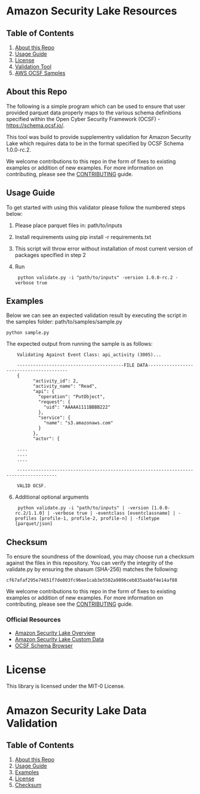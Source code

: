Amazon Security Lake Resources
========================

## Table of Contents
1. [About this Repo](#About)
2. [Usage Guide](#Usage)
3. [License](#License)
4. [Validation Tool](#Validation)
5. [AWS OCSF Samples](#samples)

## About this Repo <a name="About"></a>

The following is a simple program which can be used to ensure that user provided parquet data properly maps to the various schema definitions specified within the Open Cyber Security Framework (OCSF) - https://schema.ocsf.io/. 

This tool was build to provide supplementry validation for Amazon Security Lake which requires data to be in the format specified by OCSF Schema 1.0.0-rc.2. 

We welcome contributions to this repo in the form of fixes to existing examples or addition of new examples. For more information on contributing, please see the [CONTRIBUTING](https://github.com/aws-samples/amazon-security-lake/blob/main/CONTRIBUTING.md) guide.


## Usage Guide <a name="Usage"></a>

To get started with using this validator please follow the numbered steps below:

1. Please place parquet files in: path/to/inputs
    
3. Install requirements using 
        pip install -r requirements.txt

4. This script will throw error without installation of most current version of packages specified in step 2

5. Run

		python validate.py -i "path/to/inputs" -version 1.0.0-rc.2 -verbose true
		



## Examples <a name="Examples"></a>

Below we can see an expected validation result by executing the script in the samples folder: path/to/samples/sample.py

	python sample.py

The expected output from running the sample is as follows:

		Validating Against Event Class: api_activity (3005)...

		----------------------------------------FILE DATA----------------------------------------
		{
		      "activity_id": 2,
		      "activity_name": "Read",
		      "api": {
			    "operation": "PutObject",
			    "request": {
				  "uid": "AAAAA1111BBBB222"
			    },
			    "service": {
				  "name": "s3.amazonaws.com"
			    }
		      },
		      "actor": { 

		....
		....
		....

		-------------------------------------------------------------------------------------

		VALID OCSF.

6. Additional optional arguments

		python validate.py -i "path/to/inputs" | -version [1.0.0-rc.2/1.1.0] | -verbose true | -eventclass [eventclassname] | -profiles [profile-1, profile-2, profile-n] | -filetype [parquet/json]

## Checksum <a name="Checksum"></a>

To ensure the soundness of the download, you may choose run a checksum against the files in this repository. You can verify the integrity of the validate.py by ensuring the shasum (SHA-256) matches the following:

	cf67afaf295e74651f7de803fc96ee1cab3e5502a9896ceb835aabbf4e14af88


We welcome contributions to this repo in the form of fixes to existing examples or addition of new examples. For more information on contributing, please see the [CONTRIBUTING](https://github.com/aws-samples/amazon-security-lake/blob/main/CONTRIBUTING.md) guide.

### Official Resources
- [Amazon Security Lake Overview](https://aws.amazon.com/security-lake/)
- [Amazon Security Lake Custom Data](https://docs.aws.amazon.com/security-lake/latest/userguide/custom-sources.html)
- [OCSF Schema Browser](https://schema.ocsf.io/)

# License <a name="License"></a>

This library is licensed under the MIT-0 License.


Amazon Security Lake Data Validation 
========================

## Table of Contents
1. [About this Repo](#About)
2. [Usage Guide](#Usage)
3. [Examples](#Examples)
4. [License](#License)
5. [Checksum](#Checksum)
